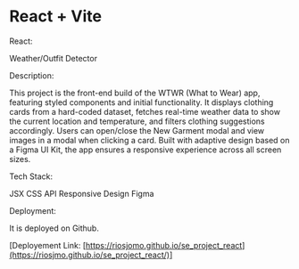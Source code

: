 # React + Vite

React:

Weather/Outfit Detector

Description:

This project is the front-end build of the WTWR (What to Wear) app, featuring styled components and initial functionality. It displays clothing cards from a hard-coded dataset, fetches real-time weather data to show the current location and temperature, and filters clothing suggestions accordingly. Users can open/close the New Garment modal and view images in a modal when clicking a card. Built with adaptive design based on a Figma UI Kit, the app ensures a responsive experience across all screen sizes.

Tech Stack:

JSX
CSS
API
Responsive Design
Figma

Deployment:

It is deployed on Github.

[Deployement Link: [https://riosjomo.github.io/se_project_react](https://riosjmo.github.io/se_project_react/)]
